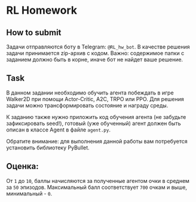 # RL Homework

## How to submit
Задачи отправляются боту в Telegram: `@RL_hw_bot`. В качестве решения задачи принимается zip-архив с кодом. Важно: содержимое папки с заданием должно быть в корне, иначе бот не найдет ваше решение.

## Task
В данном задании необходимо обучить агента побеждать в игре Walker2D при помощи Actor-Critic, A2C, TRPO или PPO. Для решения задачи можно трансформировать состояние и награду среды.

К заданию также нужно приложить код обучения агента (не забудьте зафиксировать seed!), готовый (уже обученный) агент должен быть описан в классе Agent в файле `agent.py`.

Обратите внимание: для выполнения данной работы вам потребуется установить библиотеку PyBullet.

## Оценка:
От `1` до `10`, баллы начисляются за полученные агентом очки в среднем за `50` эпизодов. Максимальный балл соответствует `700` очкам и выше, минимальный - `0`.